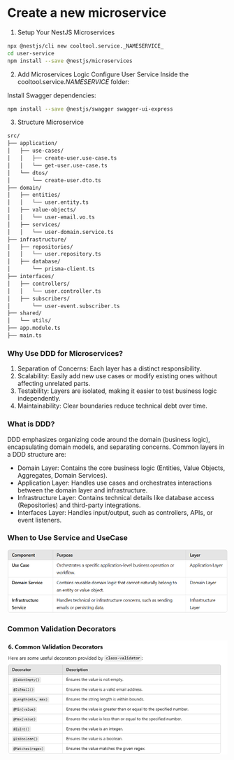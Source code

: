 # Create a new microservice

1. Setup Your NestJS Microservices

```sh
npx @nestjs/cli new cooltool.service._NAMESERVICE_
cd user-service
npm install --save @nestjs/microservices
```

2. Add Microservices Logic
Configure User Service
Inside the cooltool.service._NAMESERVICE_ folder:

Install Swagger dependencies:
```sh
npm install --save @nestjs/swagger swagger-ui-express
```

3. Structure Microservice

```sh
src/
├── application/
│   ├── use-cases/
│   │   ├── create-user.use-case.ts
│   │   └── get-user.use-case.ts
│   └── dtos/
│       └── create-user.dto.ts
├── domain/
│   ├── entities/
│   │   └── user.entity.ts
│   ├── value-objects/
│   │   └── user-email.vo.ts
│   ├── services/
│   │   └── user-domain.service.ts
├── infrastructure/
│   ├── repositories/
│   │   └── user.repository.ts
│   ├── database/
│       └── prisma-client.ts
├── interfaces/
│   ├── controllers/
│   │   └── user.controller.ts
│   ├── subscribers/
│       └── user-event.subscriber.ts
├── shared/
│   └── utils/
├── app.module.ts
├── main.ts
```


### Why Use DDD for Microservices?
1. Separation of Concerns: Each layer has a distinct responsibility.
2. Scalability: Easily add new use cases or modify existing ones without affecting unrelated parts.
4. Testability: Layers are isolated, making it easier to test business logic independently.
5. Maintainability: Clear boundaries reduce technical debt over time.

### What is DDD?
DDD emphasizes organizing code around the domain (business logic), encapsulating domain models, and separating concerns. Common layers in a DDD structure are:

* Domain Layer: Contains the core business logic (Entities, Value Objects, Aggregates, Domain Services).
* Application Layer: Handles use cases and orchestrates interactions between the domain layer and infrastructure.
* Infrastructure Layer: Contains technical details like database access (Repositories) and third-party integrations.
* Interfaces Layer: Handles input/output, such as controllers, APIs, or event listeners.


### When to Use Service and UseCase
![alt text](UseCaseVsService.png)

### Common Validation Decorators
![alt text](CommonValidationDecorators.png)